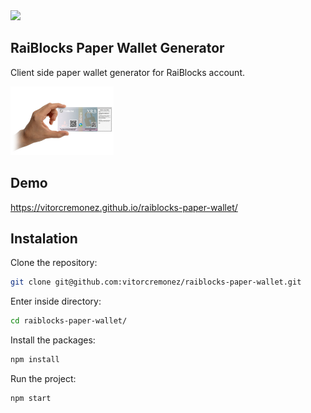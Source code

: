 <img src="/src/assets/images/raiblocks-logo.png" width="200"/>

## RaiBlocks Paper Wallet Generator

Client side paper wallet generator for RaiBlocks account.

<img src="/src/assets/images/paper_wallet.jpg" width="165"/>

## Demo

https://vitorcremonez.github.io/raiblocks-paper-wallet/

## Instalation

Clone the repository:

```sh
git clone git@github.com:vitorcremonez/raiblocks-paper-wallet.git
```

Enter inside directory:
```sh
cd raiblocks-paper-wallet/
```


Install the packages:
```sh
npm install
```

Run the project:
```sh
npm start
```
